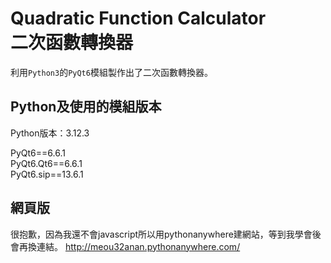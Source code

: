 # Quadratic Function Calculator<br>二次函數轉換器

利用`Python3`的`PyQt6`模組製作出了二次函數轉換器。

## Python及使用的模組版本
Python版本：3.12.3

PyQt6==6.6.1<br>
PyQt6.Qt6==6.6.1<br>
PyQt6.sip==13.6.1


## 網頁版
很抱歉，因為我還不會javascript所以用pythonanywhere建網站，等到我學會後會再換連結。
<http://meou32anan.pythonanywhere.com/>
